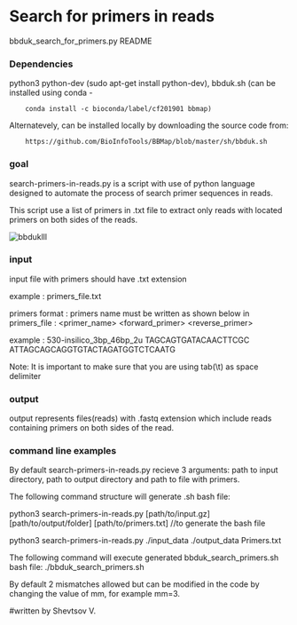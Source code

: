 # Search for primers in reads
bbduk_search_for_primers.py README

### Dependencies ###

python3
python-dev (sudo apt-get install python-dev), 
bbduk.sh (can be installed using conda - 
		
		conda install -c bioconda/label/cf201901 bbmap) 
		
Alternatevely, can be installed locally by downloading the source code from: 
		
		https://github.com/BioInfoTools/BBMap/blob/master/sh/bbduk.sh


### goal ###

search-primers-in-reads.py is a script with use of python language designed to automate the process of search primer sequences in reads.

This script use a list of primers in .txt file to extract only reads with located primers on both sides of the reads. 

![bbduklll](https://user-images.githubusercontent.com/22825915/107500962-fb5cfc00-6bc0-11eb-9887-c1efa8dd4dfa.jpg)

### input ###

input file with primers should have .txt extension 

example : primers_file.txt

primers format : primers name must be written as shown below in primers_file :
<primer_name>	<forward_primer>	<reverse_primer>

example : 530-insilico_3bp_46bp_2u	TAGCAGTGATACAACTTCGC	ATTAGCAGCAGGTGTACTAGATGGTCTCAATG

Note: It is important to make sure that you are using tab(\t) as space delimiter 

### output ### 

output represents files(reads) with .fastq extension which include reads containing primers on both sides of the read.    

### command line examples ###
By default search-primers-in-reads.py recieve 3 arguments: path to input directory, path to output directory and path to file with primers.

The following command structure will generate .sh bash file:

python3 search-primers-in-reads.py [path/to/input.gz] [path/to/output/folder] [path/to/primers.txt]  //to generate the bash file 

python3 search-primers-in-reads.py ./input_data ./output_data Primers.txt

The following command will execute generated bbduk_search_primers.sh bash file:
 ./bbduk_search_primers.sh

By default 2 mismatches allowed but can be modified in the code by changing the value of mm, for example mm=3.


#written by Shevtsov V.
